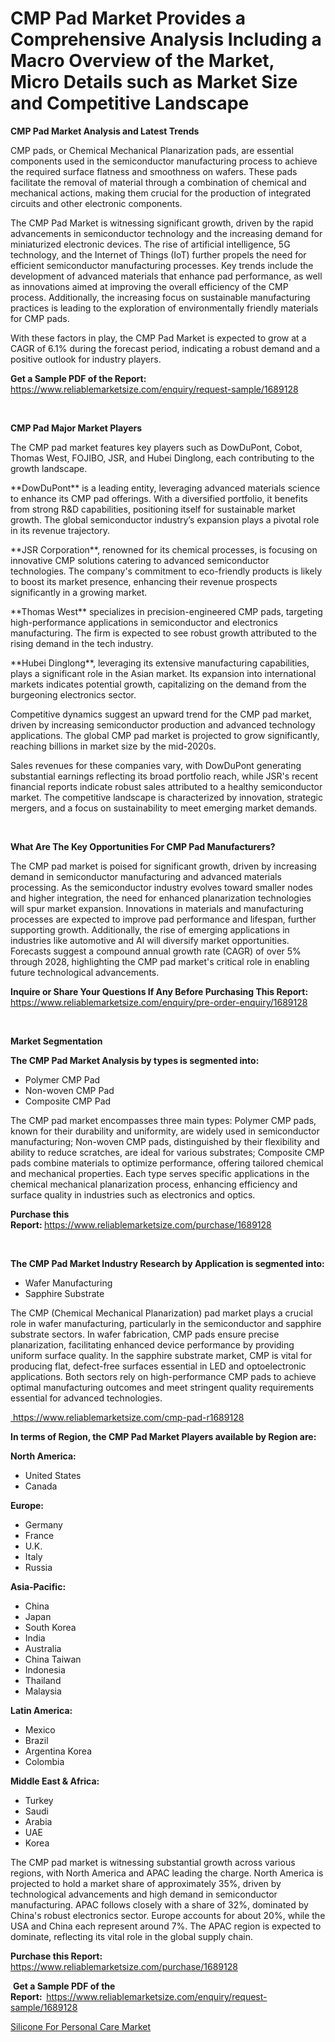 <p><h1>CMP Pad Market Provides a Comprehensive Analysis Including a Macro Overview of the Market, Micro Details such as Market Size and Competitive Landscape</h1></p><p><strong>CMP Pad Market Analysis and Latest Trends</strong></p>
<p><p>CMP pads, or Chemical Mechanical Planarization pads, are essential components used in the semiconductor manufacturing process to achieve the required surface flatness and smoothness on wafers. These pads facilitate the removal of material through a combination of chemical and mechanical actions, making them crucial for the production of integrated circuits and other electronic components.</p><p>The CMP Pad Market is witnessing significant growth, driven by the rapid advancements in semiconductor technology and the increasing demand for miniaturized electronic devices. The rise of artificial intelligence, 5G technology, and the Internet of Things (IoT) further propels the need for efficient semiconductor manufacturing processes. Key trends include the development of advanced materials that enhance pad performance, as well as innovations aimed at improving the overall efficiency of the CMP process. Additionally, the increasing focus on sustainable manufacturing practices is leading to the exploration of environmentally friendly materials for CMP pads.</p><p>With these factors in play, the CMP Pad Market is expected to grow at a CAGR of 6.1% during the forecast period, indicating a robust demand and a positive outlook for industry players.</p></p>
<p><strong>Get a Sample PDF of the Report:&nbsp;</strong> <a href="https://www.reliablemarketsize.com/enquiry/request-sample/1689128?utm_campaign=3504&utm_medium=2&utm_source=Github&utm_content=ia&utm_term=26032025&utm_id=cmp-pad">https://www.reliablemarketsize.com/enquiry/request-sample/1689128</a></p>
<p>&nbsp;</p>
<p><strong>CMP Pad Major Market Players</strong></p>
<p><p>The CMP pad market features key players such as DowDuPont, Cobot, Thomas West, FOJIBO, JSR, and Hubei Dinglong, each contributing to the growth landscape. </p><p>**DowDuPont** is a leading entity, leveraging advanced materials science to enhance its CMP pad offerings. With a diversified portfolio, it benefits from strong R&D capabilities, positioning itself for sustainable market growth. The global semiconductor industry’s expansion plays a pivotal role in its revenue trajectory.</p><p>**JSR Corporation**, renowned for its chemical processes, is focusing on innovative CMP solutions catering to advanced semiconductor technologies. The company's commitment to eco-friendly products is likely to boost its market presence, enhancing their revenue prospects significantly in a growing market.</p><p>**Thomas West** specializes in precision-engineered CMP pads, targeting high-performance applications in semiconductor and electronics manufacturing. The firm is expected to see robust growth attributed to the rising demand in the tech industry.</p><p>**Hubei Dinglong**, leveraging its extensive manufacturing capabilities, plays a significant role in the Asian market. Its expansion into international markets indicates potential growth, capitalizing on the demand from the burgeoning electronics sector.</p><p>Competitive dynamics suggest an upward trend for the CMP pad market, driven by increasing semiconductor production and advanced technology applications. The global CMP pad market is projected to grow significantly, reaching billions in market size by the mid-2020s. </p><p>Sales revenues for these companies vary, with DowDuPont generating substantial earnings reflecting its broad portfolio reach, while JSR's recent financial reports indicate robust sales attributed to a healthy semiconductor market. The competitive landscape is characterized by innovation, strategic mergers, and a focus on sustainability to meet emerging market demands.</p></p>
<p>&nbsp;</p>
<p><strong>What Are The Key Opportunities For CMP Pad Manufacturers?</strong></p>
<p><p>The CMP pad market is poised for significant growth, driven by increasing demand in semiconductor manufacturing and advanced materials processing. As the semiconductor industry evolves toward smaller nodes and higher integration, the need for enhanced planarization technologies will spur market expansion. Innovations in materials and manufacturing processes are expected to improve pad performance and lifespan, further supporting growth. Additionally, the rise of emerging applications in industries like automotive and AI will diversify market opportunities. Forecasts suggest a compound annual growth rate (CAGR) of over 5% through 2028, highlighting the CMP pad market's critical role in enabling future technological advancements.</p></p>
<p><strong>Inquire or Share Your Questions If Any Before Purchasing This Report:</strong> <a href="https://www.reliablemarketsize.com/enquiry/pre-order-enquiry/1689128?utm_campaign=3504&utm_medium=2&utm_source=Github&utm_content=ia&utm_term=26032025&utm_id=cmp-pad">https://www.reliablemarketsize.com/enquiry/pre-order-enquiry/1689128</a></p>
<p>&nbsp;</p>
<p><strong>Market Segmentation</strong></p>
<p><strong>The CMP Pad Market Analysis by types is segmented into:</strong></p>
<p><ul><li>Polymer CMP Pad</li><li>Non-woven CMP Pad</li><li>Composite CMP Pad</li></ul></p>
<p><p>The CMP pad market encompasses three main types: Polymer CMP pads, known for their durability and uniformity, are widely used in semiconductor manufacturing; Non-woven CMP pads, distinguished by their flexibility and ability to reduce scratches, are ideal for various substrates; Composite CMP pads combine materials to optimize performance, offering tailored chemical and mechanical properties. Each type serves specific applications in the chemical mechanical planarization process, enhancing efficiency and surface quality in industries such as electronics and optics.</p></p>
<p><strong>Purchase this Report:&nbsp;</strong><a href="https://www.reliablemarketsize.com/purchase/1689128?utm_campaign=3504&utm_medium=2&utm_source=Github&utm_content=ia&utm_term=26032025&utm_id=cmp-pad">https://www.reliablemarketsize.com/purchase/1689128</a></p>
<p>&nbsp;</p>
<p><strong>The CMP Pad Market Industry Research by Application is segmented into:</strong></p>
<p><ul><li>Wafer Manufacturing</li><li>Sapphire Substrate</li></ul></p>
<p><p>The CMP (Chemical Mechanical Planarization) pad market plays a crucial role in wafer manufacturing, particularly in the semiconductor and sapphire substrate sectors. In wafer fabrication, CMP pads ensure precise planarization, facilitating enhanced device performance by providing uniform surface quality. In the sapphire substrate market, CMP is vital for producing flat, defect-free surfaces essential in LED and optoelectronic applications. Both sectors rely on high-performance CMP pads to achieve optimal manufacturing outcomes and meet stringent quality requirements essential for advanced technologies.</p></p>
<p><a href="https://www.reliablemarketsize.com/cmp-pad-r1689128?utm_campaign=3504&utm_medium=2&utm_source=Github&utm_content=ia&utm_term=26032025&utm_id=cmp-pad">&nbsp;https://www.reliablemarketsize.com/cmp-pad-r1689128</a></p>
<p><strong>In terms of Region, the CMP Pad Market Players available by Region are:</strong></p>
<p>
    <p> <strong> North America: </strong>
        <ul>
            <li>United States</li>
            <li>Canada</li>
        </ul>
        </p> 
    <p> <strong> Europe: </strong>
        <ul>
            <li>Germany</li>
            <li>France</li>
            <li>U.K.</li>
            <li>Italy</li>
            <li>Russia</li>
        </ul>
        </p> 
    <p> <strong> Asia-Pacific: </strong>
        <ul>
            <li>China</li>
            <li>Japan</li>
            <li>South Korea</li>
            <li>India</li>
            <li>Australia</li>
            <li>China Taiwan</li>
            <li>Indonesia</li>
            <li>Thailand</li>
            <li>Malaysia</li>
        </ul>
        </p> 
    <p> <strong> Latin America: </strong>
        <ul>
            <li>Mexico</li>
            <li>Brazil</li>
            <li>Argentina Korea</li>
            <li>Colombia</li>
        </ul>
        </p> 
    <p> <strong> Middle East & Africa: </strong>
        <ul>
            <li>Turkey</li>
            <li>Saudi</li>
            <li>Arabia</li>
            <li>UAE</li>
            <li>Korea</li>
        </ul>
    </p>
    </p>
<p><p>The CMP pad market is witnessing substantial growth across various regions, with North America and APAC leading the charge. North America is projected to hold a market share of approximately 35%, driven by technological advancements and high demand in semiconductor manufacturing. APAC follows closely with a share of 32%, dominated by China's robust electronics sector. Europe accounts for about 20%, while the USA and China each represent around 7%. The APAC region is expected to dominate, reflecting its vital role in the global supply chain.</p></p>
<p><strong>Purchase this Report: </strong><a href="https://www.reliablemarketsize.com/purchase/1689128?utm_campaign=3504&utm_medium=2&utm_source=Github&utm_content=ia&utm_term=26032025&utm_id=cmp-pad">https://www.reliablemarketsize.com/purchase/1689128</a></p>
<p>&nbsp;<strong>Get a Sample PDF of the Report:&nbsp;&nbsp;</strong><a href="https://www.reliablemarketsize.com/enquiry/request-sample/1689128?utm_campaign=3504&utm_medium=2&utm_source=Github&utm_content=ia&utm_term=26032025&utm_id=cmp-pad">https://www.reliablemarketsize.com/enquiry/request-sample/1689128</a></p>
<p><strong></strong></p>
<p><p><a href="https://github.com/ritooesiaba/Market-Research-Report-List-1/blob/main/silicone-for-personal-care-market.md?utm_campaign=3504&utm_medium=2&utm_source=Github&utm_content=ia&utm_term=26032025&utm_id=cmp-pad">Silicone For Personal Care Market</a></p></p>